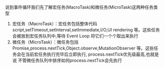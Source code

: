说到事件循环我们先了解宏任务(MacroTask)和微任务(MicroTask)这两种任务类型

1. 宏任务（MacroTask）：宏任务包括整体代码 script,setTimeout,setInterval,setImmediate,I/O,UI rendering 等。这些任务会被放到宏任务队列中,等待 Event Loop 将它们一个个取出来执行
2. 微任务（MicroTask）：微任务包括 Promise,process.nextTick,Object.observe,MutationObserver 等。这些任务会在当前宏任务执行完毕后立即执行, process.nextTick优先级最高,也就是说
  不管微任务队列中排序如何process.nextTick会先执行
